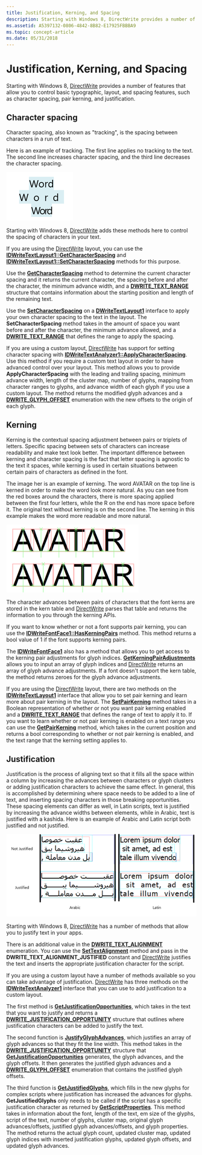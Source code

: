 ```yaml
---
title: Justification, Kerning, and Spacing
description: Starting with Windows 8, DirectWrite provides a number of features that allow you to control basic typographic, layout, and spacing features, such as character spacing, pair kerning, and justification.
ms.assetid: A5397132-0806-4842-8B82-E17925FBBBA9
ms.topic: concept-article
ms.date: 05/31/2018
---
```


# Justification, Kerning, and Spacing

Starting with Windows 8, [DirectWrite](direct-write-portal.md) provides a number of features that allow you to control basic typographic, layout, and spacing features, such as character spacing, pair kerning, and justification.

## Character spacing

Character spacing, also known as "tracking", is the spacing between characters in a run of text.

Here is an example of tracking. The first line applies no tracking to the text. The second line increases character spacing, and the third line decreases the character spacing.

![three examples of the same text with no tracking, more spacing and less spacing.](images/spacing.png)

Starting with Windows 8, [DirectWrite](direct-write-portal.md) adds these methods here to control the spacing of characters in your text.

If you are using the [DirectWrite](direct-write-portal.md) layout, you can use the [**IDWriteTextLayout1::GetCharacterSpacing**](/windows/win32/api/dwrite_1/nf-dwrite_1-idwritetextlayout1-getcharacterspacing) and [**IDWriteTextLayout1::SetCharacterSpacing**](/windows/win32/api/dwrite_1/nf-dwrite_1-idwritetextlayout1-setcharacterspacing) methods for this purpose.

Use the [**GetCharacterSpacing**](/windows/win32/api/dwrite_1/nf-dwrite_1-idwritetextlayout1-getcharacterspacing) method to determine the current character spacing and it returns the current character, the spacing before and after the character, the minimum advance width, and a [**DWRITE\_TEXT\_RANGE**](/windows/win32/api/dwrite/ns-dwrite-dwrite_text_range) structure that contains information about the starting position and length of the remaining text.

Use the [**SetCharacterSpacing**](/windows/win32/api/dwrite_1/nf-dwrite_1-idwritetextlayout1-setcharacterspacing) on a [**DWriteTextLayout1**](/windows/win32/api/dwrite_1/nn-dwrite_1-idwritetextlayout1) interface to apply your own character spacing to the text in the layout. The **SetCharacterSpacing** method takes in the amount of space you want before and after the character, the minimum advance allowed, and a [**DWRITE\_TEXT\_RANGE**](/windows/win32/api/dwrite/ns-dwrite-dwrite_text_range) that defines the range to apply the spacing.

If you are using a custom layout, [DirectWrite](direct-write-portal.md) has support for setting character spacing with [**IDWriteTextAnalyzer1::ApplyCharacterSpacing**](/windows/win32/api/dwrite_1/nf-dwrite_1-idwritetextanalyzer1-applycharacterspacing). Use this method if you require a custom text layout in order to have advanced control over your layout. This method allows you to provide **ApplyCharacterSpacing** with the leading and trailing spacing, minimum advance width, length of the cluster map, number of glyphs, mapping from character ranges to glyphs, and advance width of each glyph if you use a custom layout. The method returns the modified glyph advances and a [**DWRITE\_GLYPH\_OFFSET**](/windows/win32/api/dwrite/ns-dwrite-dwrite_glyph_offset) enumeration with the new offsets to the origin of each glyph.

## Kerning

Kerning is the contextual spacing adjustment between pairs or triplets of letters. Specific spacing between sets of characters can increase readability and make text look better. The important difference between kerning and character spacing is the fact that letter spacing is agnostic to the text it spaces, while kerning is used in certain situations between certain pairs of characters as defined in the font.

The image her is an example of kerning. The word AVATAR on the top line is kerned in order to make the word look more natural. As you can see from the red boxes around the characters, there is more spacing applied between the first four letters, while the R on the end has more space before it. The original text without kerning is on the second line. The kerning in this example makes the word more readable and more natural.

![an example of the same word with and without kerning applied.](images/kerning.png)

The character advances between pairs of characters that the font kerns are stored in the kern table and [DirectWrite](direct-write-portal.md) parses that table and returns the information to you through the kerning APIs.

If you want to know whether or not a font supports pair kerning, you can use the [**IDWriteFontFace1::HasKerningPairs**](/windows/win32/api/dwrite_1/nf-dwrite_1-idwritefontface1-haskerningpairs) method. This method returns a bool value of 1 if the font supports kerning pairs.

The [**IDWriteFontFace1**](/windows/win32/api/dwrite_1/nn-dwrite_1-idwritefontface1) also has a method that allows you to get access to the kerning pair adjustments for glyph indices. [**GetKerningPairAdjustments**](/windows/win32/api/dwrite_1/nf-dwrite_1-idwritefontface1-getkerningpairadjustments) allows you to input an array of glyph indices and [DirectWrite](direct-write-portal.md) returns an array of glyph advance adjustments. If a font doesn't support the kern table, the method returns zeroes for the glyph advance adjustments.

If you are using the [DirectWrite](direct-write-portal.md) layout, there are two methods on the [**IDWriteTextLayout1**](/windows/win32/api/dwrite_1/nn-dwrite_1-idwritetextlayout1) interface that allow you to set pair kerning and learn more about pair kerning in the layout. The [**SetPairKerning**](/windows/win32/api/dwrite_1/nf-dwrite_1-idwritetextlayout1-setpairkerning) method takes in a Boolean representation of whether or not you want pair kerning enabled and a [**DWRITE\_TEXT\_RANGE**](/windows/win32/api/dwrite/ns-dwrite-dwrite_text_range) that defines the range of text to apply it to. If you want to learn whether or not pair kerning is enabled on a text range you can use the [**GetPairKerning**](/windows/win32/api/dwrite_1/nf-dwrite_1-idwritetextlayout1-getpairkerning) method, which takes in the current position and returns a bool corresponding to whether or not pair kerning is enabled, and the text range that the kerning setting applies to.

## Justification

Justification is the process of aligning text so that it fills all the space within a column by increasing the advances between characters or glyph clusters or adding justification characters to achieve the same effect. In general, this is accomplished by determining where space needs to be added to a line of text, and inserting spacing characters in those breaking opportunities. These spacing elements can differ as well, in Latin scripts, text is justified by increasing the advance widths between elements, while in Arabic, text is justified with a kashida. Here is an example of Arabic and Latin script both justified and not justified.

![an example of arabic and latin script both justified and not justified.](images/justification.png)

Starting with Windows 8, [DirectWrite](direct-write-portal.md) has a number of methods that allow you to justify text in your apps.

There is an additional value in the [**DWRITE\_TEXT\_ALIGNMENT**](/windows/win32/api/dwrite/ne-dwrite-dwrite_text_alignment) enumeration. You can use the [**SetTextAlignment**](/windows/win32/api/dwrite/nf-dwrite-idwritetextformat-settextalignment) method and pass in the **DWRITE\_TEXT\_ALIGNMENT\_JUSTIFIED** constant and [DirectWrite](direct-write-portal.md) justifies the text and inserts the appropriate justification character for the script.

If you are using a custom layout have a number of methods available so you can take advantage of justification. [DirectWrite](direct-write-portal.md) has three methods on the [**IDWriteTextAnalyzer1**](/windows/win32/api/dwrite_1/nn-dwrite_1-idwritetextanalyzer1) interface that you can use to add justification to a custom layout.

The first method is [**GetJustificationOpportunities**](/windows/win32/api/dwrite_1/nf-dwrite_1-idwritetextanalyzer1-getjustificationopportunities), which takes in the text that you want to justify and returns a [**DWRITE\_JUSTIFICATION\_OPPORTUNITY**](/windows/win32/api/Dwrite_1/ns-dwrite_1-dwrite_justification_opportunity) structure that outlines where justification characters can be added to justify the text.

The second function is [**JustifyGlyphAdvances**](/windows/win32/api/dwrite_1/nf-dwrite_1-idwritetextanalyzer1-justifyglyphadvances), which justifies an array of glyph advances so that they fit the line width. This method takes in the [**DWRITE\_JUSTIFICATION\_OPPORTUNITY**](/windows/win32/api/Dwrite_1/ns-dwrite_1-dwrite_justification_opportunity) structure that [**GetJustificationOpportunities**](/windows/win32/api/dwrite_1/nf-dwrite_1-idwritetextanalyzer1-getjustificationopportunities) generates, the glyph advances, and the glyph offsets. It then generates the justified glyph advances and a [**DWRITE\_GLYPH\_OFFSET**](/windows/win32/api/dwrite/ns-dwrite-dwrite_glyph_offset) enumeration that contains the justified glyph offsets.

The third function is [**GetJustifiedGlyphs**](/windows/win32/api/dwrite_1/nf-dwrite_1-idwritetextanalyzer1-getjustifiedglyphs), which fills in the new glyphs for complex scripts where justification has increased the advances for glyphs. **GetJustifiedGlyphs** only needs to be called if the script has a specific justification character as returned by [**GetScriptProperties**](/windows/win32/api/dwrite_1/nf-dwrite_1-idwritetextanalyzer1-getscriptproperties). This method takes in information about the font, length of the text, em size of the glyphs, script of the text, number of glyphs, cluster map, original glyph advances/offsets, justified glyph advances/offsets, and glyph properties. The method returns the actual glyph count, updated cluster map, updated glyph indices with inserted justification glyphs, updated glyph offsets, and updated glyph advances.

 

 
